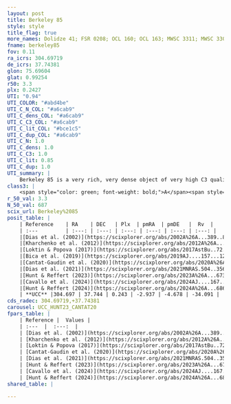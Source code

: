 ```yaml
---
layout: post
title: Berkeley 85
style: style
title_flag: true
more_names: Dolidze 41; FSR 0208; OCL 160; OCL 163; MWSC 3311; MWSC 3309
fname: berkeley85
fov: 0.11
ra_icrs: 304.69719
de_icrs: 37.74381
glon: 75.69604
glat: 0.99254
r50: 3.3
plx: 0.2427
UTI: "0.94"
UTI_COLOR: "#abd4be"
UTI_C_N_COL: "#a6cab9"
UTI_C_dens_COL: "#a6cab9"
UTI_C_C3_COL: "#a6cab9"
UTI_C_lit_COL: "#bce1c5"
UTI_C_dup_COL: "#a6cab9"
UTI_C_N: 1.0
UTI_C_dens: 1.0
UTI_C_C3: 1.0
UTI_C_lit: 0.85
UTI_C_dup: 1.0
UTI_summary: |
    Berkeley 85 is a very rich, very dense object of very high C3 quality. It is well-studied in the literature.
class3: |
    <span style="color: green; font-weight: bold;">A</span><span style="color: green; font-weight: bold;">A</span>
r_50_val: 3.3
N_50_val: 687
scix_url: Berkeley%2085
posit_table: |
    | Reference    | RA    | DEC   | Plx  | pmRA  | pmDE   |  Rv  |
    | :---         | :---: | :---: | :---: | :---: | :---: | :---: |
    |[Dias et al. (2002)](https://scixplorer.org/abs/2002A%26A...389..871D) | 304.729 | 37.759 | -- | -1.45 | -1.52 | -- |
    |[Kharchenko et al. (2012)](https://scixplorer.org/abs/2012A%26A...543A.156K) | 304.688 | 37.73 | -- | -3.52 | -2.78 | -- |
    |[Loktin & Popova (2017)](https://scixplorer.org/abs/2017AstBu..72..257L) | 304.725 | 37.758 | -- | -0.945 | -0.945 | -1.0 |
    |[Bica et al. (2019)](https://scixplorer.org/abs/2019AJ....157...12B) | 304.712 | 37.737 | -- | -- | -- | -- |
    |[Cantat-Gaudin et al. (2020)](https://scixplorer.org/abs/2020A%26A...640A...1C) | 304.692 | 37.744 | 0.22 | -2.94 | -4.677 | -- |
    |[Dias et al. (2021)](https://scixplorer.org/abs/2021MNRAS.504..356D) | 304.694 | 37.75 | 0.216 | -2.947 | -4.677 | -33.478 |
    |[Hunt & Reffert (2023)](https://scixplorer.org/abs/2023A%26A...673A.114H) | 304.699 | 37.731 | 0.249 | -2.953 | -4.673 | -26.033 |
    |[Cavallo et al. (2024)](https://scixplorer.org/abs/2024AJ....167...12C) | 304.701 | 37.746 | 0.244 | -- | -- | -- |
    |[Hunt & Reffert (2024)](https://scixplorer.org/abs/2024A%26A...686A..42H) | 304.699 | 37.731 | 0.249 | -2.953 | -4.673 | -26.033 |
    | **UCC** |304.697 | 37.744 | 0.243 | -2.937 | -4.678 | -34.091 | 
cds_radec: 304.69719,+37.74381
carousel: UCC_HUNT23_CANTAT20
fpars_table: |
    | Reference |  Values |
    | :---  |  :---:  |
    | [Dias et al. (2002)](https://scixplorer.org/abs/2002A%26A...389..871D) | `E(B-V)=0.77, Dist=1760.0, Age=9.0` |
    | [Kharchenko et al. (2012)](https://scixplorer.org/abs/2012A%26A...543A.156K) | `e_bv=0.77, distance=1760, log_age=9.065` |
    | [Loktin & Popova (2017)](https://scixplorer.org/abs/2017AstBu..72..257L) | `E(B-V)=0.833, Dmod=12.438, logt=8.88` |
    | [Cantat-Gaudin et al. (2020)](https://scixplorer.org/abs/2020A%26A...640A...1C) | `AVNN=2.77, DMNN=12.74, AgeNN=8.62` |
    | [Dias et al. (2021)](https://scixplorer.org/abs/2021MNRAS.504..356D) | `Av=3.07, Dist=3005, logage=8.383, [Fe/H]=0.424` |
    | [Hunt & Reffert (2023)](https://scixplorer.org/abs/2023A%26A...673A.114H) | `AV50=3.827, diffAV50=2.476, MOD50=12.845, logAge50=7.901` |
    | [Cavallo et al. (2024)](https://scixplorer.org/abs/2024AJ....167...12C) | `AV50=3.75, dMod50=12.55, logAge50=8.26, [Fe/H]50=0.24` |
    | [Hunt & Reffert (2024)](https://scixplorer.org/abs/2024A%26A...686A..42H) | `MassJ=8390.39` |
shared_table: |
    
---
```


